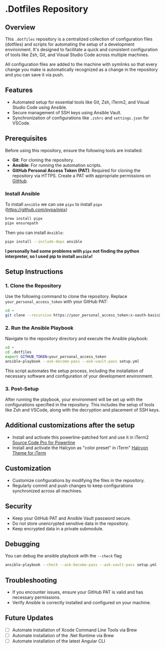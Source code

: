 # .Dotfiles Repository

## Overview

This `.dotfiles` repository is a centralized collection of configuration files (dotfiles) and scripts for automating the setup of a development environment. It's designed to facilitate a quick and consistent configuration of tools like Zsh, Git, and Visual Studio Code across multiple machines.

All configuration files are added to the machine with symlinks so that every change you make is automatically recognized as a change in the repository and you can save it via push.

## Features

- Automated setup for essential tools like Git, Zsh, iTerm2, and Visual Studio Code using Ansible.
- Secure management of SSH keys using Ansible Vault.
- Synchronization of configurations like `.zshrc` and `settings.json` for VSCode.

## Prerequisites

Before using this repository, ensure the following tools are installed:
- **Git**: For cloning the repository.
- **Ansible**: For running the automation scripts.
- **GitHub Personal Access Token (PAT)**: Required for cloning the repository via HTTPS. Create a PAT with appropriate permissions on [GitHub](https://github.com/settings/tokens).

### Install Ansible

To install `ansible` we can use `pipx` to install `pipx` (https://github.com/pypa/pipx)
```bash
brew install pipx
pipx ensurepath
```

Then you can install `Ansible`:
```bash
pipx install --include-deps ansible
```

**I personally had some problems with `pipx` not finding the python interpreter, so I used pip to install `ansible`!**

## Setup Instructions

### 1. Clone the Repository

Use the following command to clone the repository. Replace `your_personal_access_token` with your GitHub PAT:

```bash
cd ~
git clone --recursive https://your_personal_access_token:x-oauth-basic@github.com/yourusername/.dotfiles.git
```

### 2. Run the Ansible Playbook

Navigate to the repository directory and execute the Ansible playbook:

```bash
cd ~
cd .dotfiles
export GITHUB_TOKEN=your_personal_access_token
ansible-playbook --ask-become-pass --ask-vault-pass setup.yml
```

This script automates the setup process, including the installation of necessary software and configuration of your development environment.

### 3. Post-Setup

After running the playbook, your environment will be set up with the configurations specified in the repository. This includes the setup of tools like Zsh and VSCode, along with the decryption and placement of SSH keys.

## Additional customizations after the setup
- Install and activate this powerline-patched font and use it in iTerm2 [Source Code Pro for Powerline](https://github.com/powerline/fonts/tree/master/SourceCodePro) 
- Install and activate the Halcyon as "color preset" in iTerm" [Halcyon Theme for iTerm](https://github.com/bchiang7/halcyon-iterm)

## Customization

- Customize configurations by modifying the files in the repository.
- Regularly commit and push changes to keep configurations synchronized across all machines.

## Security

- Keep your GitHub PAT and Ansible Vault password secure.
- Do not store unencrypted sensitive data in the repository.
- Keep encrypted data in a private submodule.

## Debugging

You can debug the ansible playbook with the `--check` flag
```bash
ansible-playbook --check --ask-become-pass --ask-vault-pass setup.yml -vvv
```

## Troubleshooting

- If you encounter issues, ensure your GitHub PAT is valid and has necessary permissions.
- Verify Ansible is correctly installed and configured on your machine.

## Future Updates
- [ ] Automate installation of Xcode Command Line Tools via Brew
- [ ] Automate installation of the .Net Runtime via Brew
- [ ] Automate installation of the latest Angular CLI